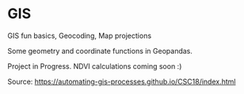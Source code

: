 # GIS

GIS fun basics, Geocoding, Map projections

Some geometry and coordinate functions in Geopandas.

Project in Progress.  NDVI calculations coming soon :)


Source: https://automating-gis-processes.github.io/CSC18/index.html
